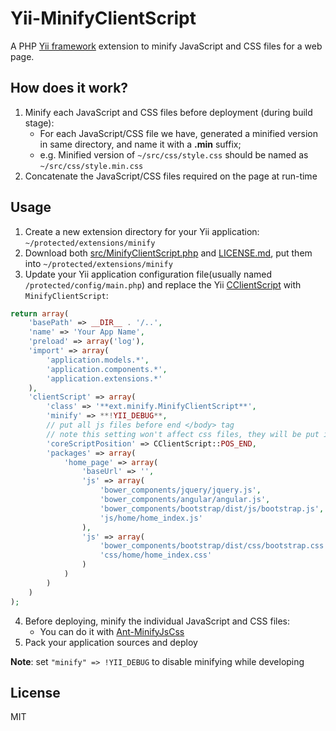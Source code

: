 # Yii-MinifyClientScript #
A PHP [Yii framework](http://www.yiiframework.com/ "Yii Framework Home") extension to minify JavaScript and CSS files for a web page. 

## How does it work? ##

1. Minify each JavaScript and CSS files before deployment (during build stage):
	- For each JavaScript/CSS file we have, generated a minified version in same directory, and name it with a **.min** suffix;
	- e.g. Minified version of `~/src/css/style.css` should be named as `~/src/css/style.min.css`
2. Concatenate the JavaScript/CSS files required on the page at run-time


## Usage ##

1. Create a new extension directory for your Yii application: `~/protected/extensions/minify`
2. Download both [src/MinifyClientScript.php](https://github.com/yanli0303/Yii-MinifyClientScript/blob/master/src/MinifyClientScript.php) and [LICENSE.md](https://github.com/yanli0303/Yii-MinifyClientScript/blob/master/LICENSE.md), put them into `~/protected/extensions/minify`
3. Update your Yii application configuration file(usually named `/protected/config/main.php`) and replace the Yii [CClientScript](http://www.yiiframework.com/doc/api/1.1/CClientScript) with `MinifyClientScript`:
```PHP	
return array(
    'basePath' => __DIR__ . '/..',
    'name' => 'Your App Name',
    'preload' => array('log'),
    'import' => array(
        'application.models.*',
        'application.components.*',
        'application.extensions.*'
    ),
    'clientScript' => array(
        'class' => '**ext.minify.MinifyClientScript**',
        'minify' => **!YII_DEBUG**,
        // put all js files before end </body> tag
        // note this setting won't affect css files, they will be put in <head>
        'coreScriptPosition' => CClientScript::POS_END,
        'packages' => array(
            'home_page' => array(
                'baseUrl' => '',
                'js' => array(
                    'bower_components/jquery/jquery.js',
                    'bower_components/angular/angular.js',
                    'bower_components/bootstrap/dist/js/bootstrap.js',
                    'js/home/home_index.js'
                ),
                'js' => array(
                    'bower_components/bootstrap/dist/css/bootstrap.css',
                    'css/home/home_index.css'
                )
            )
        )
    )
);
```
4. Before deploying, minify the individual JavaScript and CSS files:
	- You can do it with [Ant-MinifyJsCss](https://github.com/yanli0303/Ant-MinifyJsCss)
5. Pack your application sources and deploy 

**Note**: set `"minify" => !YII_DEBUG` to disable minifying while developing

## License ##
MIT